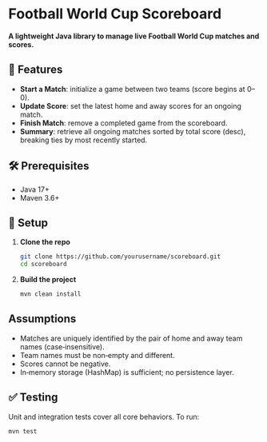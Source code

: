 # Football World Cup Scoreboard

**A lightweight Java library to manage live Football World Cup matches and scores.**

## 🎯 Features

- **Start a Match**: initialize a game between two teams (score begins at 0–0).
- **Update Score**: set the latest home and away scores for an ongoing match.
- **Finish Match**: remove a completed game from the scoreboard.
- **Summary**: retrieve all ongoing matches sorted by total score (desc), breaking ties by most recently started.

## 🛠 Prerequisites

- Java 17+
- Maven 3.6+

## 🚀 Setup

1. **Clone the repo**
   ```bash
   git clone https://github.com/yourusername/scoreboard.git
   cd scoreboard
   ```
2. **Build the project**
   ```bash
   mvn clean install
   ```

##  Assumptions

- Matches are uniquely identified by the pair of home and away team names (case‑insensitive).
- Team names must be non‑empty and different.
- Scores cannot be negative.
- In‑memory storage (HashMap) is sufficient; no persistence layer.

## ✅ Testing

Unit and integration tests cover all core behaviors. To run:

```bash
mvn test
```

